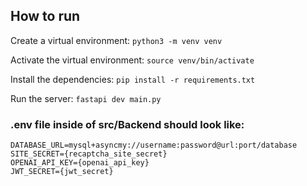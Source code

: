 ## How to run

Create a virtual environment:
```python3 -m venv venv```

Activate the virtual environment:
```source venv/bin/activate```

Install the dependencies:
```pip install -r requirements.txt```

Run the server:
```fastapi dev main.py```

###  .env file inside of src/Backend should look like:
```
DATABASE_URL=mysql+asyncmy://username:password@url:port/database
SITE_SECRET={recaptcha_site_secret}
OPENAI_API_KEY={openai_api_key}
JWT_SECRET={jwt_secret}
```

